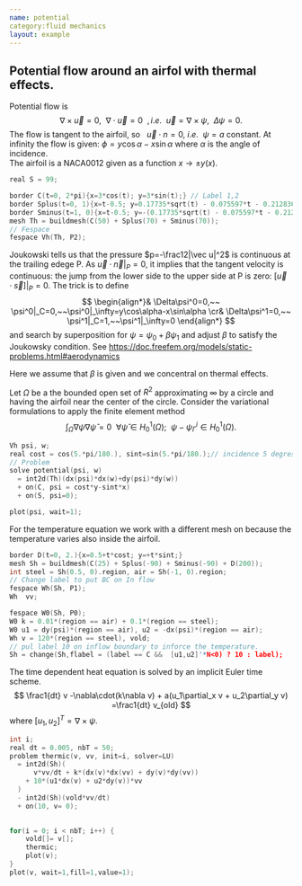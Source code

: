 ```yaml
---
name: potential
category:fluid mechanics
layout: example
---
```

## Potential flow around an airfol with thermal effects.

Potential flow is
$$
\nabla\times\vec u=0,~~\nabla\cdot \vec u=0~~,i.e.~~\vec u=\nabla\times\psi,~~\Delta\psi=0.
$$
The flow is tangent to the airfoil, so $~~\vec u\cdot n=0,~i.e.~~\psi=a$ constant.
At infinity the flow is given: $\phi=y\cos\alpha-x\sin\alpha$ where $\alpha$ is the angle of incidence.  
The airfoil is a NACA0012 given as a function $x\to \pm y(x)$.
~~~c++
real S = 99;

border C(t=0, 2*pi){x=3*cos(t); y=3*sin(t);} // Label 1,2 
border Splus(t=0, 1){x=t-0.5; y=0.17735*sqrt(t) - 0.075597*t - 0.212836*(t^2) + 0.17363*(t^3) - 0.06254*(t^4); label=S;}
border Sminus(t=1, 0){x=t-0.5; y=-(0.17735*sqrt(t) - 0.075597*t - 0.212836*(t^2) + 0.17363*(t^3) - 0.06254*(t^4)); label=S;}
mesh Th = buildmesh(C(50) + Splus(70) + Sminus(70));
// Fespace
fespace Vh(Th, P2);
~~~
Joukowski tells us that the pressure $p=-\frac12|\vec u|^2$ is continuous at the trailing edege P. As $\vec u\cdot\vec n|_P=0$, it implies that the tangent velocity is continuous: the jump from the lower side to the upper side at P is zero: $[\vec u\cdot\vec s]|_P=0$.  The trick is to define 
$$
\begin{align*}&
\Delta\psi^0=0,~~ \psi^0|_C=0,~~\psi^0|_\infty=y\cos\alpha-x\sin\alpha
\cr&
\Delta\psi^1=0,~~ \psi^1|_C=1,~~\psi^1|_\infty=0
\end{align*}
$$
and search by superposition for $\psi=\psi_0+\beta\psi_1$ and adjust $\beta$ to satisfy the Joukowsky condition.
See https://doc.freefem.org/models/static-problems.html#aerodynamics

Here we assume that $\beta$ is given and we concentral on thermal effects.

Let $\Omega$ be a the bounded open set of $R^2$ approximating $\infty$ by a circle and having the airfoil near the center of the circle.  Consider the variational formulations to apply the finite element method
$$
\int_\Omega\nabla\psi\nabla\hat\psi =0~~\forall \hat\psi\in  H^1_0(\Omega);~~\psi-\psi_\Gamma^i\in H^1_0(\Omega).
$$
~~~c++
Vh psi, w;
real cost = cos(5.*pi/180.), sint=sin(5.*pi/180.);// incidence 5 degres
// Problem
solve potential(psi, w)
  = int2d(Th)(dx(psi)*dx(w)+dy(psi)*dy(w))
  + on(C, psi = cost*y-sint*x) 
  + on(S, psi=0);

plot(psi, wait=1);
~~~
For the temperature equation we work with a different mesh on because the temperature varies also inside the airfoil.
~~~c++
border D(t=0, 2.){x=0.5+t*cost; y=+t*sint;}
mesh Sh = buildmesh(C(25) + Splus(-90) + Sminus(-90) + D(200));
int steel = Sh(0.5, 0).region, air = Sh(-1, 0).region;
// Change label to put BC on In flow 
fespace Wh(Sh, P1);
Wh  vv;

fespace W0(Sh, P0);
W0 k = 0.01*(region == air) + 0.1*(region == steel);
W0 u1 = dy(psi)*(region == air), u2 = -dx(psi)*(region == air);
Wh v = 120*(region == steel), vold;
// pul label 10 on inflow boundary to inforce the temperature.
Sh = change(Sh,flabel = (label == C &&  [u1,u2]'*N<0) ? 10 : label);
~~~~
The time dependent heat equation is solved by an implicit Euler time scheme.
$$
\frac1{dt} v -\nabla\cdot(k\nabla v) + a(u_1\partial_x v + u_2\partial_y v) =\frac1{dt} v_{old}
$$
where $[u_1,u_2]^T=\nabla\times\psi$.
~~~c++
int i;
real dt = 0.005, nbT = 50;
problem thermic(v, vv, init=i, solver=LU)
  = int2d(Sh)(
      v*vv/dt + k*(dx(v)*dx(vv) + dy(v)*dy(vv))
    + 10*(u1*dx(v) + u2*dy(v))*vv
  )
  - int2d(Sh)(vold*vv/dt)
  + on(10, v= 0);
  

for(i = 0; i < nbT; i++) {
    vold[]= v[];
    thermic;
    plot(v);
}
plot(v, wait=1,fill=1,value=1);
~~~
